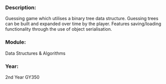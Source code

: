 ### Description: 
Guessing game which utilises a binary tree data structure. Guessing trees can be built and expanded over time by the player. Features saving/loading functionality through the use of object serialisation.

### Module: 
Data Structures & Algorithms

### Year: 
2nd Year GY350